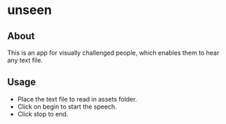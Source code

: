 # unseen
## About
This is an app for visually challenged people, which enables them to hear any text file.

## Usage
* Place the text file to read in assets folder.
* Click on begin to start the speech.
* Click stop to end.
